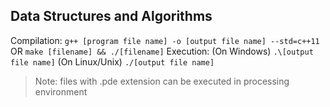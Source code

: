 ## Data Structures and Algorithms
Compilation: `g++ [program file name] -o [output file name] --std=c++11`
OR `make [filename] && ./[filename]`
Execution: (On Windows) `.\[output file name]` (On Linux/Unix) `./[output file name]`
> Note: files with .pde extension can be executed in processing environment
